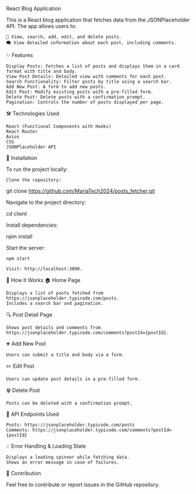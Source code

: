 React Blog Application

This is a React blog application that fetches data from the JSONPlaceholder API. The app allows users to:

    📝 View, search, add, edit, and delete posts.
    🗨️ View detailed information about each post, including comments.

✨ Features

    Display Posts: Fetches a list of posts and displays them in a card format with title and body.
    View Post Details: Detailed view with comments for each post.
    Search Functionality: Filter posts by title using a search bar.
    Add New Post: A form to add new posts.
    Edit Post: Modify existing posts with a pre-filled form.
    Delete Post: Delete posts with a confirmation prompt.
    Pagination: Controls the number of posts displayed per page.

🛠️ Technologies Used

    React (Functional Components with Hooks)
    React Router
    Axios
    CSS
    JSONPlaceholder API

🚀 Installation

To run the project locally:

    Clone the repository:

git clone https://github.com/MariaTech2024/posts_fetcher.git

Navigate to the project directory:

cd client

Install dependencies:

npm install

Start the server:

    npm start

    Visit: http://localhost:3000.

🎯 How It Works
🏠 Home Page

    Displays a list of posts fetched from https://jsonplaceholder.typicode.com/posts.
    Includes a search bar and pagination.

🔍 Post Detail Page

    Shows post details and comments from https://jsonplaceholder.typicode.com/comments?postId={postId}.

➕ Add New Post

    Users can submit a title and body via a form.

✏️ Edit Post

    Users can update post details in a pre-filled form.

🗑️ Delete Post

    Posts can be deleted with a confirmation prompt.

📡 API Endpoints Used

    Posts: https://jsonplaceholder.typicode.com/posts
    Comments: https://jsonplaceholder.typicode.com/comments?postId={postId}

💡 Error Handling & Loading State

    Displays a loading spinner while fetching data.
    Shows an error message in case of failures.

🤝 Contribution

Feel free to contribute or report issues in the GitHub repository.

